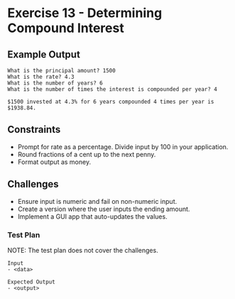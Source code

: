 # Exercise 13 - Determining Compound Interest

## Example Output

```
What is the principal amount? 1500
What is the rate? 4.3
What is the number of years? 6
What is the number of times the interest is compounded per year? 4

$1500 invested at 4.3% for 6 years compounded 4 times per year is $1938.84.
```

## Constraints
- Prompt for rate as a percentage. Divide input by 100 in your application.
- Round fractions of a cent up to the next penny.
- Format output as money.

## Challenges
* Ensure input is numeric and fail on non-numeric input.
* Create a version where the user inputs the ending amount.
* Implement a GUI app that auto-updates the values.

### Test Plan

NOTE: The test plan does not cover the challenges. 

```
Input
- <data>

Expected Output
- <output>
```